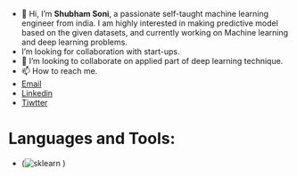 - 👋 Hi, I’m **Shubham Soni**, a passionate self-taught machine learning engineer from india. I am highly interested in making predictive model based on the given datasets, and currently working on Machine learning and deep learning problems.
-   I’m looking for collaboration with start-ups.
- 💞️ I’m looking to collaborate on applied part of deep learning technique.
- 📫 How to reach me.
-  [Email](shubham.soni9044@gmail.com)
-  [Linkedin](https://www.linkedin.com/in/shubham-kumar-soni-320b331b0/)
-  [Tiwtter](https://twitter.com/Shubham74347618)

# Languages and Tools:
- (![sklearn](https://github.com/[Shubham007-web]/[Logos]/blob/[main]/sklearn.png?raw=true)
)


